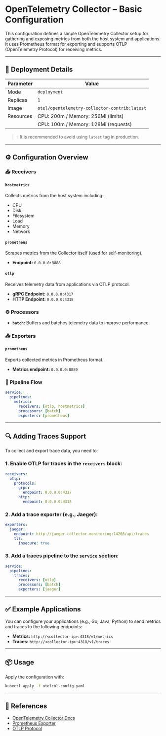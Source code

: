 # OpenTelemetry Collector – Basic Configuration

This configuration defines a simple OpenTelemetry Collector setup for gathering and exposing metrics from both the host system and applications. It uses Prometheus format for exporting and supports OTLP (OpenTelemetry Protocol) for receiving metrics.

---

## 🧱 Deployment Details

| Parameter       | Value                                  |
|----------------|------------------------------------------|
| Mode           | `deployment`                             |
| Replicas       | `1`                                      |
| Image          | `otel/opentelemetry-collector-contrib:latest` |
| Resources      | CPU: 200m / Memory: 256Mi (limits)       |
|                | CPU: 100m / Memory: 128Mi (requests)     |

> ℹ️ It is recommended to avoid using `latest` tag in production.

---

## ⚙️ Configuration Overview

### 📥 Receivers

#### `hostmetrics`
Collects metrics from the host system including:
- CPU
- Disk
- Filesystem
- Load
- Memory
- Network

#### `prometheus`
Scrapes metrics from the Collector itself (used for self-monitoring).

- **Endpoint:** `0.0.0.0:8888`

#### `otlp`
Receives telemetry data from applications via OTLP protocol.

- **gRPC Endpoint:** `0.0.0.0:4317`
- **HTTP Endpoint:** `0.0.0.0:4318`

### ⚙️ Processors

- **`batch`:** Buffers and batches telemetry data to improve performance.

### 📤 Exporters

#### `prometheus`
Exports collected metrics in Prometheus format.

- **Metrics endpoint:** `0.0.0.0:8889`

### 🔁 Pipeline Flow

```yaml
service:
  pipelines:
    metrics:
      receivers: [otlp, hostmetrics]
      processors: [batch]
      exporters: [prometheus]
```

---

## 🔍 Adding Traces Support

To collect and export trace data, you need to:

### 1. Enable OTLP for traces in the `receivers` block:

```yaml
receivers:
  otlp:
    protocols:
      grpc:
        endpoint: 0.0.0.0:4317
      http:
        endpoint: 0.0.0.0:4318
```

### 2. Add a trace exporter (e.g., Jaeger):

```yaml
exporters:
  jaeger:
    endpoint: http://jaeger-collector.monitoring:14268/api/traces
    tls:
      insecure: true
```

### 3. Add a traces pipeline to the `service` section:

```yaml
service:
  pipelines:
    traces:
      receivers: [otlp]
      processors: [batch]
      exporters: [jaeger]
```

---

## ✅ Example Applications

You can configure your applications (e.g., Go, Java, Python) to send metrics and traces to the following endpoints:

- **Metrics:** `http://<collector-ip>:4318/v1/metrics`
- **Traces:** `http://<collector-ip>:4318/v1/traces`

---

## 📦 Usage

Apply the configuration with:

```bash
kubectl apply -f otelcol-config.yaml
```

---

## 📘 References

- [OpenTelemetry Collector Docs](https://opentelemetry.io/docs/collector/)
- [Prometheus Exporter](https://opentelemetry.io/docs/collector/exporter/prometheus/)
- [OTLP Protocol](https://opentelemetry.io/docs/specs/otlp/)

